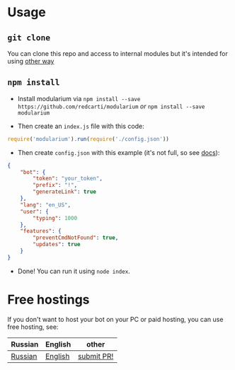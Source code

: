 # Usage

## `git clone`

You can clone this repo and access to internal modules but it's intended for using [other way](#npm-install)

## `npm install`

- Install modularium via `npm install --save https://github.com/redcarti/modularium` *or* `npm install --save modularium`

- Then create an `index.js` file with this code:

```js
require('modularium').run(require('./config.json'))
```

- Then create `config.json` with this example (it's not full, so see [docs](docs/en_US/api.md)):
```json
{
    "bot": {
        "token": "your_token",
        "prefix": "!",
        "generateLink": true
    },
    "lang": "en_US",
    "user": {
        "typing": 1000
    },
    "features": {
        "preventCmdNotFound": true,
        "updates": true
    }
}
```

- Done! You can run it using `node index`.

# Free hostings 

If you don't want to host your bot on your PC or paid hosting, you can use free hosting, see:

| **Russian** | **English** | other |
| --- | --- | --- |
| [Russian](../ru_RU/freehost.md) | [English](../en_US/freehost.md) | [submit PR!](https://github.com/redcarti/modularium/pulls) |
